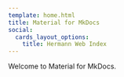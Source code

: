```yaml
---
template: home.html
title: Material for MkDocs
social:
  cards_layout_options:
    title: Hermann Web Index
---
```


Welcome to Material for MkDocs.
